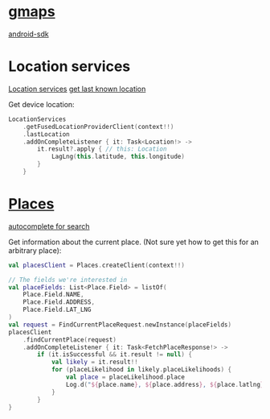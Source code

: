 # [gmaps](https://developers.google.com/maps/documentation/android-sdk/start)

[android-sdk](https://developers.google.com/maps/documentation/android-sdk/intro)

# Location services

[Location services](https://developer.android.com/training/location/request-updates)
[get last known location](https://developers.google.com/android/reference/com/google/android/gms/location/FusedLocationProviderClient.html)


Get device location:
```kotlin
LocationServices
    .getFusedLocationProviderClient(context!!)
    .lastLocation
    .addOnCompleteListener { it: Task<Location!> ->
        it.result?.apply { // this: Location 
            LagLng(this.latitude, this.longitude)
        }
    }

```

# [Places](https://developers.google.com/places/android-sdk/intro)

[autocomplete for search](https://developers.google.com/places/android-sdk/reference/com/google/android/libraries/places/widget/Autocomplete)

Get information about the current place. (Not sure yet how to get this for an
arbitrary place):
```kotlin
val placesClient = Places.createClient(context!!)

// The fields we're interested in
val placeFields: List<Place.Field> = listOf(
    Place.Field.NAME,
    Place.Field.ADDRESS,
    Place.Field.LAT_LNG
)
val request = FindCurrentPlaceRequest.newInstance(placeFields)
placesClient
    .findCurrentPlace(request)
    .addOnCompleteListener { it: Task<FetchPlaceResponse!> ->
        if (it.isSuccessful && it.result != null) {
            val likely = it.result!!
            for (placeLikelihood in likely.placeLikelihoods) {
                val place = placeLikelihood.place
                Log.d("${place.name}, ${place.address}, ${place.latlng}")
            }
        }
}


```
